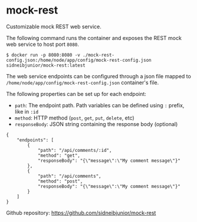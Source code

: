 # mock-rest
Customizable mock REST web service.

The following command runs the container and exposes the REST mock web service to host port `8080`.

```
$ docker run -p 8080:8080 -v ./mock-rest-config.json:/home/node/app/config/mock-rest-config.json sidneibjunior/mock-rest:latest
```

The web service endpoints can be configured through a json file mapped to `/home/node/app/config/mock-rest-config.json` container's file.

The following properties can be set up for each endpoint:
- `path`: The endpoint path. Path variables can be defined using `:` prefix, like in `:id`
- `method`: HTTP method (`post`, `get`, `put`, `delete`, etc)
- `responseBody`: JSON string containing the response body (optional)

```
{
    "endpoints": [
        {
            "path": "/api/comments/:id",
            "method": "get",
            "responseBody": "{\"message\":\"My comment message\"}"
        },
        {
            "path": "/api/comments",
            "method": "post",
            "responseBody": "{\"message\":\"My comment message\"}"
        }
    ]
}
```

Github repository: https://github.com/sidneibjunior/mock-rest
